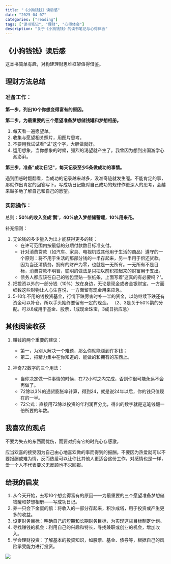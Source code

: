 ```yaml
---
title: "《小狗钱钱》读后感"
date: "2025-04-07"
categories: ["reading"]
tags: ["读书笔记", "理财", "心得体会"]
description: "关于《小狗钱钱》的读书笔记与心得体会"
---
```


## 《小狗钱钱》读后感

这本书简单有趣，对构建理财思维框架值得借鉴。

## 理财方法总结

### 准备工作：

**第一步，列出10个你想变得富有的原因。**

**第二步，为最重要的三个愿望准备梦想储钱罐和梦想相册。**
1. 每天看一遍愿望单。
2. 收集与愿望相关照片，用图片思考。
3. 不要用我试试看"试"这个字，大胆做就好。
4. 运用想象，当你想象的时候，强烈的渴望就产生了。我曾因为想到出国游学心潮澎湃。

**第三步，准备"成功日记"，每天记录至少5条做成功的事情。**

遇到困惑时翻翻看，当成功的记录越来越多，没准奇迹就发生喔。不能肯定的事，那就作出肯定的回答写下。写成功日记能对自己成功的规律作更深入的思考，会越来越多地了解自己和自己的愿望。

### 实际操作：

总则：**50%的收入变成'鹅'，40%放入梦想储蓄罐，10%用来花。**

补充细则：
1. 无论钱的多少量入为出才能获得更多的钱：
   - 在许可范围内按最低的分期付款数目标准支付。
   - 针对消费贷款（如汽车、家具、电视机或其他用于生活的商品）遵守的一个原则：将不用于生活的那部分钱的一半存起来，另一半用于偿还贷款。因为当还清债务，拥有的财产为零，也就是一无所有。一无所有不是目标，消费贷款不明智，聪明的做法是只把以前积攒起来的财富用于支出。
   - 债务人都应该在自己的钱包里贴一张纸条，上面写着'这真的有必要吗？'。
2. 把投资以外的一部分钱（10%）放在身边，无论是现金或者金银财宝。一方面细数这些财物让人心生喜悦，一方面留有现金用来应急。
3. 5-10年不用的钱投资基金，行情下跌厉害时补一半的资金，以防继续下跌还有资金可以补仓。所以手头始终要留有一定的现金。 （2、3是关于50%鹅的分配。可以6成用于基金、股票，1成现金珠宝，3成日拆应急）

## 其他阅读收获

1. 赚钱的两个重要的建议：
   - 第一，为别人解决一个难题，那么你就能赚到许多钱；
   - 第二，把精力集中在你知道的、能做的和拥有的东西上。

2. 神奇72数字的三个用法： 
   - 当你决定做一件事情的时候，在72小时之内完成，否则你很可能永远不会再做了。
   - 72除以3%的通货膨胀率计算，得到24，就是说24年以后，你的钱只值现在的一半。
   - 72公式：直接用72除以投资的年利润百分比，得出的数字就是这笔钱翻一倍所要的年数。

## 我喜欢的观点

不要为失去的东西而忧伤，而要对拥有它的时光心存感激。

应当欢喜的接受因为自己由心地喜欢做的事而得到的报酬。不要因为热爱就可以不要报酬或难为情，反而热爱可以让你比其他人更适合这份工作。对感情也是一样，爱一个人不代表要义无反顾也不求回报。

## 给我的启发

1. 从今天开始，去写10个想变得富有的原因——为最重要的三个愿望准备梦想储钱罐和梦想相册——写成功日记。
2. 养一只会下金蛋的鹅：将收入的一部分存起来，积沙成塔，用于投资或产生更多的收益。
3. 设定财务目标：明确自己的短期和长期财务目标，为实现这些目标制定计划。
4. 寻找赚钱的机会：利用自己的兴趣和特长，寻找兼职或创业的机会，增加收入。
5. 学会理财投资：了解基本的投资知识，如股票、基金、债券等，根据自己的风险承受能力进行投资。

![](/assets/images/posts/reading/《小狗钱钱》读后感/image.jpg)
